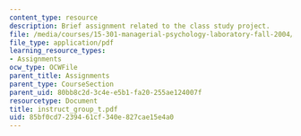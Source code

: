 ```yaml
---
content_type: resource
description: Brief assignment related to the class study project.
file: /media/courses/15-301-managerial-psychology-laboratory-fall-2004/85bf0cd7239461cf340e827cae15e4a0_instruct_group_t.pdf
file_type: application/pdf
learning_resource_types:
- Assignments
ocw_type: OCWFile
parent_title: Assignments
parent_type: CourseSection
parent_uid: 80bb8c2d-3c4e-e5b1-fa20-255ae124007f
resourcetype: Document
title: instruct_group_t.pdf
uid: 85bf0cd7-2394-61cf-340e-827cae15e4a0
---
```

